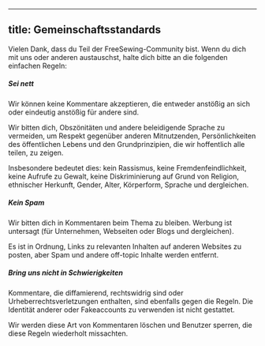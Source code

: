 ***

## title: Gemeinschaftsstandards

Vielen Dank, dass du Teil der FreeSewing-Community bist. Wenn du dich mit uns oder anderen austauschst, halte dich bitte an die folgenden einfachen Regeln:

##### Sei nett

Wir können keine Kommentare akzeptieren, die entweder anstößig an sich oder eindeutig anstößig für andere sind.

Wir bitten dich, Obszönitäten und andere beleidigende Sprache zu vermeiden, um Respekt gegenüber anderen Mitnutzenden, Persönlichkeiten des öffentlichen Lebens und den Grundprinzipien, die wir hoffentlich alle teilen, zu zeigen.

Insbesondere bedeutet dies: kein Rassismus, keine Fremdenfeindlichkeit, keine Aufrufe zu Gewalt, keine Diskriminierung auf Grund von Religion, ethnischer Herkunft, Gender, Alter, Körperform, Sprache und dergleichen.

##### Kein Spam

Wir bitten dich in Kommentaren beim Thema zu bleiben. Werbung ist untersagt (für Unternehmen, Webseiten oder Blogs und dergleichen).

Es ist in Ordnung, Links zu relevanten Inhalten auf anderen Websites zu posten, aber Spam und andere off-topic Inhalte werden entfernt.

##### Bring uns nicht in Schwierigkeiten

Kommentare, die diffamierend, rechtswidrig sind oder Urheberrechtsverletzungen enthalten, sind ebenfalls gegen die Regeln. Die Identität anderer oder Fakeaccounts zu verwenden ist nicht gestattet.

Wir werden diese Art von Kommentaren löschen und Benutzer sperren, die diese Regeln wiederholt missachten.
